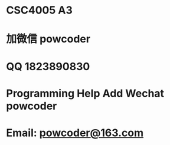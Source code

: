 # CSC4005 A3
# 加微信 powcoder

# QQ 1823890830

# Programming Help Add Wechat powcoder

# Email: powcoder@163.com


